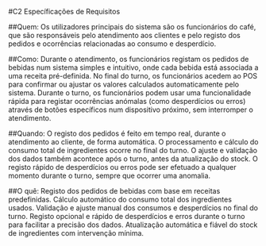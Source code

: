 #C2 Específicações de Requisitos

##Quem: 
 Os utilizadores principais do sistema são os funcionários do café, que são responsáveis pelo atendimento aos clientes e pelo registo dos pedidos e ocorrências relacionadas ao consumo e desperdício. 

##Como: 
Durante o atendimento, os funcionários registam os pedidos de bebidas num sistema simples e intuitivo, onde cada bebida está associada a uma receita pré-definida. 
No final do turno, os funcionários acedem ao POS para confirmar ou ajustar os valores calculados automaticamente pelo sistema. 
Durante o turno, os funcionários podem usar uma funcionalidade rápida para registar ocorrências anómalas (como desperdícios ou erros) através de botões específicos num dispositivo próximo, sem interromper o atendimento. 

##Quando: 
O registo dos pedidos é feito em tempo real, durante o atendimento ao cliente, de forma automática. 
O processamento e cálculo do consumo total de ingredientes ocorre no final do turno. 
O ajuste e validação dos dados também acontece após o turno, antes da atualização do stock. 
O registo rápido de desperdícios ou erros pode ser efetuado a qualquer momento durante o turno, sempre que ocorrer uma anomalia. 

##O quê: 
Registo dos pedidos de bebidas com base em receitas predefinidas. 
Cálculo automático do consumo total dos ingredientes usados. 
Validação e ajuste manual dos consumos e desperdícios no final do turno. 
Registo opcional e rápido de desperdícios e erros durante o turno para facilitar a precisão dos dados. 
Atualização automática e fiável do stock de ingredientes com intervenção mínima. 
